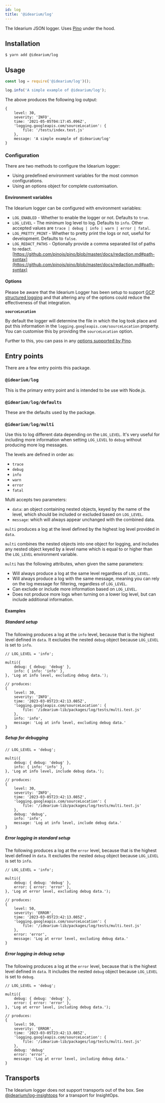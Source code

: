 ```yaml
---
id: log
title: '@idearium/log'
---
```


The Idearium JSON logger. Uses [Pino](https://getpino.io/) under the hood.

## Installation

```shell
$ yarn add @idearium/log
```

## Usage

```JavaScript
const log = require('@idearium/log')();

log.info('A simple example of @idearium/log');
```

The above produces the following log output:

```
{
    level: 30,
    severity: 'INFO',
    time: '2021-05-05T04:17:45.096Z',
    'logging.googleapis.com/sourceLocation': {
        file: '/tests/index.test.js'
    },
    message: 'A simple example of @idearium/log'
}
```

### Configuration

There are two methods to configure the Idearium logger:

-   Using predefined environment variables for the most common configurations.
-   Using an options object for complete customisation.

#### Environment variables

The Idearium logger can be configured with environment variables:

-   `LOG_ENABLED` - Whether to enable the logger or not. Defaults to `true`.
-   `LOG_LEVEL` - The minimum log level to log. Defaults to `info`. Other accepted values are `trace | debug | info | warn | error | fatal`.
-   `LOG_PRETTY_PRINT` - Whether to pretty print the logs or not, useful for development. Defaults to `false`.
-   `LOG_REDACT_PATHS` - Optionally provide a comma separated list of paths to redact. [https://github.com/pinojs/pino/blob/master/docs/redaction.md#path-syntax](https://github.com/pinojs/pino/blob/master/docs/redaction.md#path-syntax)

#### Options

Please be aware that the Idearium Logger has been setup to support [GCP structured logging](https://cloud.google.com/logging/docs/structured-logging) and that altering any of the options could reduce the effectiveness of that integration.

**`sourceLocation`**

By default the logger will determine the file in which the log took place and put this information in the `logging.googleapis.com/sourceLocation` property. You can customise this by providing the `sourceLocation` option.

Further to this, you can pass in any [options supported by Pino](https://getpino.io/#/docs/api?id=options).

## Entry points

There are a few entry points this package.

### `@idearium/log`

This is the primary entry point and is intended to be use with Node.js.

### `@idearium/log/defaults`

These are the defaults used by the package.

### `@idearium/log/multi`

Use this to log different data depending on the `LOG_LEVEL`. It's very useful for including more information when setting `LOG_LEVEL` to `debug` without producing more log messages.

The levels are defined in order as:

-   `trace`
-   `debug`
-   `info`
-   `warn`
-   `error`
-   `fatal`

Multi accepts two parameters:

-   `data`: an object containing nested objects, keyed by the name of the level, which should be included or excluded based on `LOG_LEVEL`.
-   `message`: which will always appear unchanged with the combined data.

`multi` produces a log at the level defined by the highest log level provided in `data`.

`multi` combines the nested objects into one object for logging, and includes any nested object keyed by a level name which is equal to or higher than the `LOG_LEVEL` environment variable.

`multi` has the following attributes, when given the same parameters:

-   Will always produce a log at the same level regardless of `LOG_LEVEL`.
-   Will always produce a log with the same message, meaning you can rely on the log message for filtering, regardless of `LOG_LEVEL`.
-   Can exclude or include more information based on `LOG_LEVEL`.
-   Does not produce more logs when turning on a lower log level, but can include additional information.

#### Examples

##### Standard setup

The following produces a log at the `info` level, because that is the highest level defined in `data`. It excludes the nested `debug` object because `LOG_LEVEL` is set to `info`.

```
// LOG_LEVEL = 'info';

multi({
    debug: { debug: 'debug' },
    info: { info: 'info' },
}, 'Log at info level, excluding debug data.');

// produces:
{
    level: 30,
    severity: 'INFO',
    time: '2023-03-05T23:42:13.085Z',
    'logging.googleapis.com/sourceLocation': {
        file: '/idearium-lib/packages/log/tests/multi.test.js'
    },
    info: 'info',
    message: 'Log at info level, excluding debug data.'
}
```

##### Setup for debugging

```
// LOG_LEVEL = 'debug';

multi({
    debug: { debug: 'debug' },
    info: { info: 'info' },
}, 'Log at info level, include debug data.');

// produces:
{
    level: 30,
    severity: 'INFO',
    time: '2023-03-05T23:42:13.085Z',
    'logging.googleapis.com/sourceLocation': {
        file: '/idearium-lib/packages/log/tests/multi.test.js'
    },
    debug: 'debug',
    info: 'info',
    message: 'Log at info level, include debug data.'
}
```

##### Error logging in standard setup

The following produces a log at the `error` level, because that is the highest level defined in `data`. It excludes the nested `debug` object because `LOG_LEVEL` is set to `info`.

```
// LOG_LEVEL = 'info';

multi({
    debug: { debug: 'debug' },
    error: { error: 'error' },
}, 'Log at error level, excluding debug data.');

// produces:
{
    level: 50,
    severity: 'ERROR',
    time: '2023-03-05T23:42:13.085Z',
    'logging.googleapis.com/sourceLocation': {
        file: '/idearium-lib/packages/log/tests/multi.test.js'
    },
    error: 'error',
    message: 'Log at error level, excluding debug data.'
}
```

##### Error logging in debug setup

The following produces a log at the `error` level, because that is the highest level defined in `data`. It includes the nested `debug` object because `LOG_LEVEL` is set to `debug`.

```
// LOG_LEVEL = 'debug';

multi({
    debug: { debug: 'debug' },
    error: { error: 'error' },
}, 'Log at error level, including debug data.');

// produces:
{
    level: 50,
    severity: 'ERROR',
    time: '2023-03-05T23:42:13.085Z',
    'logging.googleapis.com/sourceLocation': {
        file: '/idearium-lib/packages/log/tests/multi.test.js'
    },
    debug: 'debug'
    error: 'error',
    message: 'Log at error level, including debug data.'
}
```

## Transports

The Idearium logger does not support transports out of the box. See [@idearium/log-insightops](https://idearium.github.io/idearium-lib/docs/log) for a transport for InsightOps.
